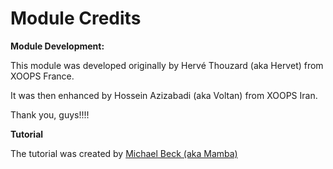 # Module Credits

**Module Development:**

This module was developed originally by Hervé Thouzard \(aka Hervet\) from XOOPS France.

It was then enhanced by Hossein Azizabadi \(aka Voltan\) from XOOPS Iran.

Thank you, guys!!!!

**Tutorial**

The tutorial was created by [Michael Beck \(aka Mamba\)](https://github.com/mambax7)

